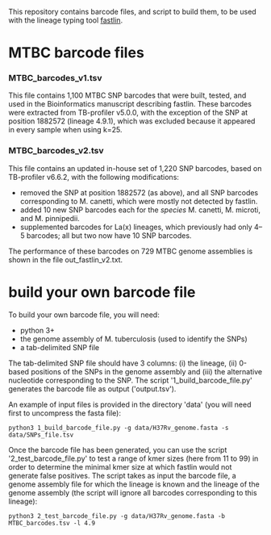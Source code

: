 
This repository contains barcode files, and script to build them, to be used with the lineage typing tool [fastlin](https://github.com/rderelle/fastlin).

# MTBC barcode files 

###  MTBC_barcodes_v1.tsv
This file contains 1,100 MTBC SNP barcodes that were built, tested, and used in the Bioinformatics manuscript describing fastlin. These barcodes were extracted from TB-profiler v5.0.0, with the exception of the SNP at position 1882572 (lineage 4.9.1), which was excluded because it appeared in every sample when using k=25.

###  MTBC_barcodes_v2.tsv
This file contains an updated in-house set of 1,220 SNP barcodes, based on TB-profiler v6.6.2, with the following modifications:
- removed the SNP at position 1882572 (as above), and all SNP barcodes corresponding to M. canetti, which were mostly not detected by fastlin.
- added 10 new SNP barcodes each for the <i>species</i> M. canetti, M. microti, and M. pinnipedii.
- supplemented barcodes for La(x) lineages, which previously had only 4–5 barcodes; all but two now have 10 SNP barcodes.

The performance of these barcodes on 729 MTBC genome assemblies is shown in the file out_fastlin_v2.txt.

# build your own barcode file
To build your own barcode file, you will need:
+ python 3+
+ the genome assembly of M. tuberculosis (used to identify the SNPs)
+ a tab-delimited SNP file

The tab-delimited SNP file should have 3 columns: (i) the lineage, (ii) 0-based positions of the SNPs in the genome assembly and (iii) the alternative nucleotide corresponding to the SNP. The script '1_build_barcode_file.py' generates the barcode file as output ('output.tsv').

An example of input files is provided in the directory 'data' (you will need first to uncompress the fasta file):
```
python3 1_build_barcode_file.py -g data/H37Rv_genome.fasta -s data/SNPs_file.tsv
```

Once the barcode file has been generated, you can use the script '2_test_barcode_file.py' to test a range of kmer sizes (here from 11 to 99) in order to determine the minimal kmer size at which fastlin would not generate false positives.
The script takes as input the barcode file, a genome assembly file for which the lineage is known and the lineage of the genome assembly (the script will ignore all barcodes corresponding to this lineage):
```
python3 2_test_barcode_file.py -g data/H37Rv_genome.fasta -b MTBC_barcodes.tsv -l 4.9
```








